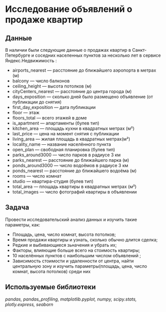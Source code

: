 # Исследование объявлений о продаже квартир

## Данные

В наличии были следующие данные о продажах квартир в Санкт-Петербурге и соседних населенных пунктов за несколько лет в сервисе Яндекс.Недвижимость :
- airports_nearest — расстояние до ближайшего аэропорта в метрах (м)
- balcony — число балконов
- ceiling_height — высота потолков (м)
- cityCenters_nearest — расстояние до центра города (м)
- days_exposition — сколько дней было размещено объявление (от публикации до снятия)
- first_day_exposition — дата публикации
- floor — этаж
- floors_total — всего этажей в доме
- is_apartment — апартаменты (булев тип)
- kitchen_area — площадь кухни в квадратных метрах (м²)
- last_price — цена на момент снятия с публикации
- living_area — жилая площадь в квадратных метрах(м²)
- locality_name — название населённого пункта
- open_plan — свободная планировка (булев тип)
- parks_around3000 — число парков в радиусе 3 км
- parks_nearest — расстояние до ближайшего парка (м)
- ponds_around3000 — число водоёмов в радиусе 3 км
- ponds_nearest — расстояние до ближайшего водоёма (м)
- rooms — число комнат
- studio — квартира-студия (булев тип)
- total_area — площадь квартиры в квадратных метрах (м²)
- total_images — число фотографий квартиры в объявлении
## Задача

Провести исследовательский анализ данных и изучить такие параметры, как:
- Площадь, цена, число комнат, высота потолков;
- Время продажи квартиры и узнать, сколько обычно длится сделка;
- Редкие и выбивающиеся зьначения и убрать их;
- Факторы, влияющие больше всего на стоимость квартиры;
- 10 населённых пунктов с наибольшим числом объявлений ;
- Зависимость стоимости и удаленности от центра, найти центральную зону и изучить параметры(площадь, цена, число комнат, высота потолков) среди них

## Используемые библиотеки
*pandas,*
*pandas_profiling,*
*matplotlib.pyplot,*
*numpy,*
*scipy.stats,*
*plotly.express,*
*seaborn*
